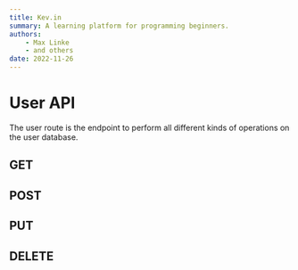 ```yaml
---
title: Kev.in
summary: A learning platform for programming beginners.
authors:
    - Max Linke
    - and others
date: 2022-11-26
---
```


# User API

The user route is the endpoint to perform all different kinds of operations on the user database.

## GET

## POST

## PUT

## DELETE
